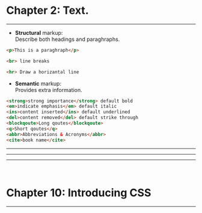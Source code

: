 #  Chapter 2: Text.
___

* **Structural** markup: <br>
Describe both headings and paraghraphs.

```html
<p>This is a paraghraph</p>

<br> line breaks

<hr> Draw a horizantal line
```

* **Semantic** markup: <br>
Provides extra information.

```html
<strong>strong importance</strong> default bold
<em>indicate emphasis</em> default italic
<ins>content inserted</ins> default underlined
<del>content removed</del> default strike through
<blockqoute>Long qoutes</blockqoute>
<q>Short qoutes</q>
<abbr>Abbreviations & Acronyms</abbr>
<cite>book name</cite>

```
___
___
___
<br>

# Chapter 10: Introducing CSS
___